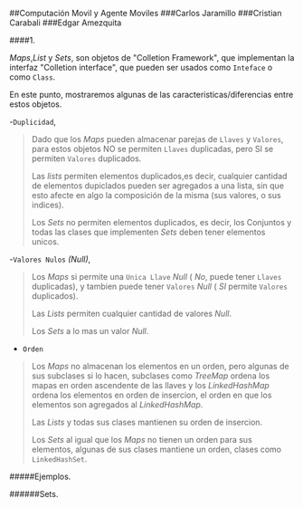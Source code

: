 ##Computación Movil y Agente Moviles
###Carlos Jaramillo
###Cristian Carabali
###Edgar Amezquita

####1.

*Maps*,*List* y *Sets*, son objetos de "Colletion Framework", que implementan la interfaz "Colletion interface", que pueden ser usados como `Inteface` o como `Class`.

En este punto, mostraremos algunas de las caracteristicas/diferencias entre estos objetos.

-`Duplicidad`, 

>Dado que los *Maps* pueden almacenar parejas de `Llaves` y `Valores`, para estos objetos NO se permiten `Llaves` duplicadas, pero SI se permiten `Valores` duplicados.
>
>Las *lists* permiten elementos duplicados,es decir, cualquier cantidad de elementos dupiclados pueden ser agregados a una lista, sin que esto afecte en algo la composición de la misma (sus valores, o sus indices).
>
>Los *Sets* no permiten elementos duplicados, es decir, los Conjuntos y todas las clases que implementen *Sets* deben tener elementos unicos.
>

-`Valores Nulos` *(Null)*,

>Los *Maps* si permite una `Unica Llave` *Null* ( *No*, puede tener `Llaves` duplicadas), y tambien puede tener `Valores` *Null* ( *SI* permite `Valores` duplicados).
>
>Las *Lists* permiten cualquier cantidad de valores *Null*.
>
>Los *Sets* a lo mas un valor *Null*.
>

- `Orden`

>Los *Maps* no almacenan los elementos en un orden, pero algunas de sus subclases si lo hacen, subclases como *TreeMap* ordena los mapas en orden ascendente de las llaves y los *LinkedHashMap* ordena los elementos en orden de insercion, el orden en que los elementos son agregados al *LinkedHashMap*.
>
>Las *Lists* y todas sus clases mantienen su orden de insercion.
>
>Los *Sets* al igual que los *Maps* no tienen un orden para sus elementos, algunas de sus clases mantiene un orden, clases como `LinkedHashSet`.


#####Ejemplos.

######Sets. 
